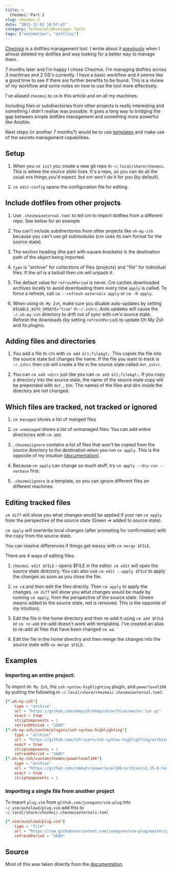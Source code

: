 ```yaml
---
title: >
  Chezmoi: Part 2
slug: chezmoi-2
date: "2021-12-02 10:57:42"
category: Technical/Developer Tools
tags: ["automation", "dotfiles"]
---
```


[Chezmoi](https://www.chezmoi.io) is a dotfiles management tool. I wrote about
it [previously](chezmoi) when I almost deleted my
dotfiles and was looking for a better way to manage them.

7 months later and I'm happy I chose Chezmoi. I'm managing dotfiles across 3
machines and 2 OS's currently. I have a basic workflow and it seems like a good
time to see if there are further benefits to be found. This is a review of my
workflow and some notes on how to use the tool more effectively.

I've aliased `chezmoi` to `cm` in this article and on all my machines.

Including files or subdirectories from other projects is really interesting and
something I didn't realise was possible. It goes a long way to bridging the gap
between simple dotfiles management and something more powerful like Ansible.

Next steps (in another 7 months?) would be to use [templates](https://www.chezmoi.io/docs/how-to/#use-templates) and make use of
the secrets management capabilities.

## Setup

1.  When you `cm init` you create a new git repo in `~/.local/share/chezmoi`.
    This is where the _source state_ lives. It's a repo, so you can do all the
    usual vcs things you'd expect, but cm won't do it for you (by default).

1.  `cm edit-config` opens the configuration file for editing.

## Include dotfiles from other projects

1.  Use `.chezmoiexternal.toml` to tell cm to import dotfiles from a different
    repo. See below for an example

1.  You can't include subdirectories from other projects like `oh-my-zsh`
    because you can't use git submodules (cm uses its own format for the source
    state).

1.  The section heading (the part with square brackets) is the destination path
    of the object being imported.

1.  `type` is "archive" for collections of files (projects) and "file" for
    individual files. If the url is a tarball then cm will unpack it.

1.  The default value for `refreshPeriod` is never. Cm caches downloaded archives locally to
    avoid downloading them every time `apply` is called. To force a refresh, call
    `cm --refresh-externals apply` or `cm -R apply`.

1.  When using `Oh My Zsh`, make sure you disable auto-updates by setting
    `DISABLE_AUTO_UPDATE="true"` in `~/.zshrc`. Auto updates will cause the
    `~/.oh-my-zsh` directory to drift out of sync with cm's source state.
    Refresh the downloads (by setting `refreshPeriod`) to update Oh My Zsh and
    its plugins.

## Adding files and directories

1.  You add a file to cm with `cm add &lt;file&gt;`. This copies the file
    into the source state but changes the name. If the file you want to track is
    `~/.zshrc` then cm will create a file in the source state called
    `dot_zshrc`.

1.  You can `cm add <dir>` just like you can `cm add &lt;file&gt;`. If you copy a
    directory into the source state, the name of the source state copy will be
    prepended with `dot_`, too. The names of the files and dirs inside the
    directory are not changed.

## Which files are tracked, not tracked or ignored

1.  `cm managed` shows a list of manged files

1.  `cm unmanaged` shows a list of unmanaged files. You can add entire
    directories with `cm add`.

1.  `.chezmoiignore` contains a list of files that _won't_ be copied from the
    source directory to the destination when you run `cm apply`. This is the
    opposite of my intuition [[documentation](https://www.chezmoi.io/docs/reference/#chezmoiignore)].

1.  Because `cm apply` can change so much stuff, try `cm apply --dry-run --verbose` first.

1.  `.chezmoiignore` is a template, so you can ignore different files on
    different machines.

## Editing tracked files

`cm diff` will show you what changes would be applied if your ran `cm apply`
from the perspective of the source state (Green ⇒ added to source state).

`cm apply` will overwrite local changes (after prompting for confirmation) with
the copy from the source state.

You can resolve differences if things get messy with `cm merge $FILE`.

There are 4 ways of editing files:

1.  `chezmoi edit $FILE` - opens \$FILE in the editor. `cm edit` will open the
    source state directory. You can also use `cm edit --apply $FILE` to apply
    the changes as soon as you close the file.

1.  `cm cd` and then edit the files directly. Then `cm apply` to apply the
    changes. `cm diff` will show you what changes would be made by running `cm apply`, from the perspective of the source state. (Green means added to the
    source state, red is removed. This is the opposite of my intuition).

1.  Edit the file in the home directory and then re-add it using `cm add $FILE`
    or `cm re-add` (re-add doesn't work with templates). I've created an alias
    to re-add all files that have been changed `cm aa`.

1.  Edit the file in the home directiry and then merge the changes into the
    source state with `cm merge $FILE`.

## Examples

### Importing an entire project:

To import `Oh My Zsh`, the `zsh-syntax-highlighting` plugin, and `powerlevel10k` by putting the following in `~/.local/share/chezmoi/.chezmoiexternal.toml`:

```toml
[".oh-my-zsh"]
    type = "archive"
    url = "https://github.com/ohmyzsh/ohmyzsh/archive/master.tar.gz"
    exact = true
    stripComponents = 1
    refreshPeriod = "168h"
[".oh-my-zsh/custom/plugins/zsh-syntax-highlighting"]
    type = "archive"
    url = "https://github.com/zsh-users/zsh-syntax-highlighting/archive/master.tar.gz"
    exact = true
    stripComponents = 1
    refreshPeriod = "168h"
[".oh-my-zsh/custom/themes/powerlevel10k"]
    type = "archive"
    url = "https://github.com/romkatv/powerlevel10k/archive/v1.15.0.tar.gz"
    exact = true
    stripComponents = 1
```

### Importing a single file from another project

To import `plug.vim` from `github.com/junegunn/vim-plug` into `~/.vim/autoload/plug.vim` add this to
`~/.local/share/chezmoi/.chezmoiexternals.toml`

```toml
[".vim/autoload/plug.vim"]
    type = "file"
    url = "https://raw.githubusercontent.com/junegunn/vim-plug/master/plug.vim"
    refreshPeriod = "168h"
```

## Source

Most of this was taken directly from the [documentation](https://www.chezmoi.io/docs/how-to/).
